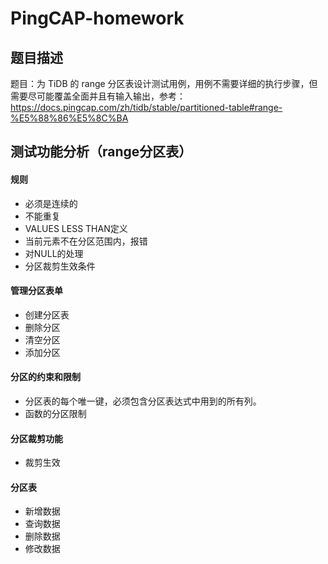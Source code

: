 # PingCAP-homework

## 题目描述
题目：为 TiDB 的 range 分区表设计测试用例，用例不需要详细的执行步骤，但需要尽可能覆盖全面并且有输入输出，参考：https://docs.pingcap.com/zh/tidb/stable/partitioned-table#range-%E5%88%86%E5%8C%BA


## 测试功能分析（range分区表）

#### 规则
- 必须是连续的
- 不能重复
- VALUES LESS THAN定义
- 当前元素不在分区范围内，报错
- 对NULL的处理
- 分区裁剪⽣效条件
#### 管理分区表单
- 创建分区表
- 删除分区
- 清空分区
- 添加分区
#### 分区的约束和限制
- 分区表的每个唯⼀键，必须包含分区表达式中⽤到的所有列。
- 函数的分区限制
#### 分区裁剪功能
- 裁剪生效
#### 分区表
- 新增数据
- 查询数据
- 删除数据
- 修改数据



    
